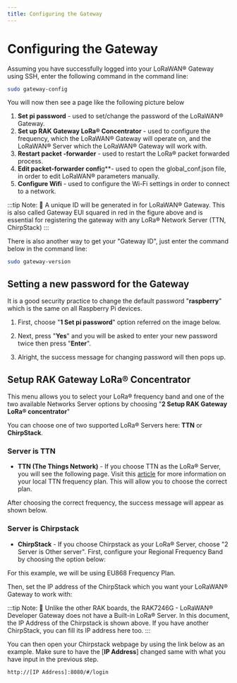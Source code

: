 ```yaml
---
title: Configuring the Gateway
---
```

# Configuring the Gateway

Assuming you have successfully logged into your LoRaWAN® Gateway using SSH, enter the following command in the command line:

```sh
sudo gateway-config
```

You will now then see a page like the following picture below

<rk-img src="/assets/images/quick-start-guide/rak7246/gateway_id.png" width="100%" figure-number  = "1" caption="Config Options for the Gateway"/>

1. **Set pi password** - used to set/change the password of the LoRaWAN® Gateway.
2. **Set up RAK Gateway LoRa® Concentrator** - used to configure the frequency, which the LoRaWAN® Gateway will operate on, and the LoRaWAN® Server which the LoRaWAN® Gateway will work with.
3. **Restart packet -forwarder** - used to restart the LoRa® packet forwarded process.
4. **Edit packet-forwarder confi**g**- used to open the global_conf.json file, in order to edit LoRaWAN® parameters manually.
5. **Configure Wifi** - used to configure the Wi-Fi settings in order to connect to a network.

:::tip Note:
:pencil: A unique ID will be generated in for LoRaWAN® Gateway. This is also called Gateway EUI squared in red in the figure above and is essential for registering the gateway with any LoRa® Network Server (TTN, ChirpStack)
:::

There is also another way to get your "Gateway ID", just enter the command below in the command line:

```sh
sudo gateway-version
```

<rk-img src="/assets/images/quick-start-guide/rak7246/gateway_id_cmd.png" width="70%" figure-number  = "2" caption="Gateway ID using the command line"/>

## Setting a new password for the Gateway
It is a good security practice to change the default password "**raspberry**" which is the same on all Raspberry Pi devices.

1. First, choose "**1 Set pi password**" option referred on the image below.

<rk-img src="/assets/images/quick-start-guide/rak7246/set_pi_pwd.png" width="100%" figure-number  = "3" caption="Set Pi Password"/>

2. Next, press "**Yes**" and you will be asked to enter your new password twice then press "**Enter**".

<rk-img src="/assets/images/quick-start-guide/rak7246/confirm_pwd.png" width="100%" figure-number  = "4" caption="Confirm Password Change"/>

3. Alright, the success message for changing password will then pops up.

<rk-img src="/assets/images/quick-start-guide/rak7246/success_pwd_change.png" width="100%" figure-number  = "5" caption="Successful Password Change"/>

## Setup RAK Gateway LoRa® Concentrator

This menu allows you to select your LoRa® frequency band and one of the two available Networks Server options by choosing "**2 Setup RAK Gateway LoRa® concentrator**"

<rk-img src="/assets/images/quick-start-guide/rak7246/setup_rak_gateway.png" width="100%" figure-number  = "6" caption="Choosing Setup RAK Gateway LoRa® concentrator"/>

You can choose one of two supported LoRa® Servers here: **TTN** or **ChirpStack**.

### Server is TTN

<rk-img src="/assets/images/quick-start-guide/rak7246/server_ttn.png" width="100%" figure-number  = "7" caption="Server is TTN"/>

* **TTN (The Things Network)** - If you choose TTN as the LoRa® Server, you will see the following page. Visit this [article](https://www.thethingsnetwork.org/docs/lorawan/frequencies-by-country.html) for more information on your local TTN frequency plan. This will allow you to choose the correct plan.


<rk-img src="/assets/images/quick-start-guide/rak7246/ttn_channel_plan.jpg" width="100%" figure-number  = "8" caption="Selecting the TTN Channel Plan"/>

After choosing the correct frequency, the success message will appear as shown below.

<rk-img src="/assets/images/quick-start-guide/rak7246/success_freq_change.png" width="100%" figure-number  = "9" caption="Successfully Changed the Frequency"/>

### Server is Chirpstack
<rk-img src="/assets/images/quick-start-guide/rak7246/chirpstack.png" width="100%" figure-number  = "10" caption="Server Is Chirpstack"/>

* **ChirpStack** - If you choose Chirpstack as your LoRa® Server, choose "2 Server is Other server". First, configure your Regional Frequency Band by choosing the option below:

<rk-img src="/assets/images/quick-start-guide/rak7246/reg_frequency.png" width="100%" figure-number  = "11" caption="Regional Frequency Band Option"/>

For this example, we will be using EU868 Frequency Plan.

<rk-img src="/assets/images/quick-start-guide/rak7246/select_chirpstack_plan.png" width="100%" figure-number  = "12" caption="Selecting the Chirpstack Channel Plan"/>

Then, set the IP address of the ChirpStack which you want your LoRaWAN® Gateway to work with:

<rk-img src="/assets/images/quick-start-guide/rak7246/default_ip.png" width="100%" figure-number  = "13" caption="Default LoRaServer IP Address"/>

:::tip Note:
:pencil: Unlike the other RAK boards, the RAK7246G - LoRaWAN® Developer Gateway does not have a Built-in LoRa® Server. In this document, the IP Address of the Chirpstack is shown above. If you have another ChirpStack, you can fill its IP address here too.
:::

You can then open your Chirpstack webpage by using the link below as an example. Make sure to have the [**IP Address**] changed same with what you have input in the previous step.

```http
http://[IP Address]:8080/#/login
```